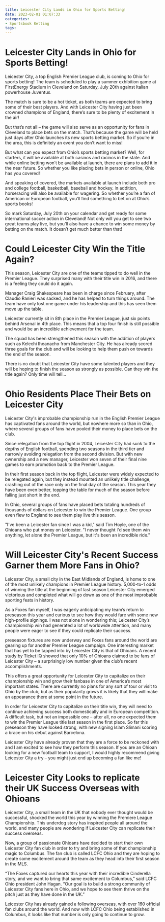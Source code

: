 ```yaml
---
title: Leicester City Lands in Ohio for Sports Betting!
date: 2023-02-01 01:07:33
categories:
- Sportsbook Betting
tags:
---
```



#  Leicester City Lands in Ohio for Sports Betting!

Leicester City, a top English Premier League club, is coming to Ohio for sports betting! The team is scheduled to play a summer exhibition game at FirstEnergy Stadium in Cleveland on Saturday, July 20th against Italian powerhouse Juventus.

The match is sure to be a hot ticket, as both teams are expected to bring some of their best players. And with Leicester City having just been crowned champions of England, there’s sure to be plenty of excitement in the air!

But that’s not all – the game will also serve as an opportunity for fans in Cleveland to place bets on the match. That’s because the game will be held just days after Ohio launches its new sports betting market. So if you’re in the area, this is definitely an event you don’t want to miss!

But what can you expect from Ohio’s sports betting market? Well, for starters, it will be available at both casinos and racinos in the state. And while online betting won’t be available at launch, there are plans to add it in the near future. So whether you like placing bets in person or online, Ohio has you covered!

And speaking of covered, the markets available at launch include both pro and college football, basketball, baseball and hockey. In addition, horseracing will also be available for wagering. So whether you’re a fan of American or European football, you’ll find something to bet on at Ohio’s sports books!

So mark Saturday, July 20th on your calendar and get ready for some international soccer action in Cleveland! Not only will you get to see two great teams play live, but you’ll also have a chance to win some money by betting on the match. It doesn’t get much better than that!

#  Could Leicester City Win the Title Again?

This season, Leicester City are one of the teams tipped to do well in the Premier League. They surprised many with their title win in 2016, and there is a feeling they could do it again.

Manager Craig Shakespeare has been in charge since February, after Claudio Ranieri was sacked, and he has helped to turn things around. The team have only lost one game under his leadership and this has seen them move up the table.

Leicester currently sit in 8th place in the Premier League, just six points behind Arsenal in 4th place. This means that a top four finish is still possible and would be an incredible achievement for the team.

The squad has been strengthened this season with the addition of players such as Kelechi Iheanacho from Manchester City. He has already scored three goals for the club and will be looking to help them push on towards the end of the season.

There is no doubt that Leicester City have some talented players and they will be hoping to finish the season as strongly as possible. Can they win the title again? Only time will tell…

#  Ohio Residents Place Their Bets on Leicester City



Leicester City's improbable championship run in the English Premier League has captivated fans around the world, but nowhere more so than in Ohio, where several groups of fans have pooled their money to place bets on the club.

Since relegation from the top flight in 2004, Leicester City had sunk to the depths of English football, spending two seasons in the third tier and narrowly avoiding relegation from the second division. But with new ownership and a new manager, Leicester won seven of their final nine games to earn promotion back to the Premier League.

In their first season back in the top flight, Leicester were widely expected to be relegated again, but they instead mounted an unlikely title challenge, crashing out of the race only on the final day of the season. This year they have been even better, topping the table for much of the season before falling just short in the end.

In Ohio, several groups of fans have placed bets totaling hundreds of thousands of dollars on Leicester to win the Premier League. One group even flew to England to see them play live this season.

"I've been a Leicester fan since I was a kid," said Tim Hoyle, one of the Ohioans who put money on Leicester. "I never thought I'd see them win anything, let alone the Premier League, but it's been an incredible ride."

#  Will Leicester City's Recent Success Garner them More Fans in Ohio?

Leicester City, a small city in the East Midlands of England, is home to one of the most unlikely champions in Premier League history. 5,000-to-1 odds of winning the title at the beginning of last season Leicester City emerged victorious and completed what will go down as one of the most improbable sporting feats in history.

As a Foxes fan myself, I was eagerly anticipating my team’s return to preseason this year and curious to see how they would fare with some new high-profile signings. I was not alone in wondering this; Leicester City’s championship win had generated a lot of worldwide attention, and many people were eager to see if they could replicate their success.

 preseason fixtures are now underway and Foxes fans around the world are gearing up for another Premier League campaign. One interesting market that has yet to be tapped into by Leicester City is that of Ohioans. A recent study by Ticket IQ showed that only 10% of Ohioans claimed to be fans of Leicester City – a surprisingly low number given the club’s recent accomplishments.

This offers a great opportunity for Leicester City to capitalize on their championship win and grow their fanbase in one of America’s most important states. There are currently no plans for any sort of tour or visit to Ohio by the club, but as their popularity grows it is likely that they will make an appearance there at some point in the future.

In order for Leicester City to capitalize on their title win, they will need to continue achieving success both domestically and in European competition. A difficult task, but not an impossible one – after all, no one expected them to win the Premier League title last season in the first place. So far this preseason they have looked strong, with new signing Islam Slimani scoring a brace on his debut against Barcelona.

Leicester City have already proven that they are a force to be reckoned with and I am excited to see how they perform this season. If you are an Ohioan looking for a new football team to support, I would highly recommend giving Leicester City a try – you might just end up becoming a fan like me!

#  Leicester City Looks to replicate their UK Success Overseas with Ohioans

Leicester City, a small team in the UK that nobody ever thought would be successful, shocked the world this year by winning the Premiere League Championship. This underdog story has inspired people all around the world, and many people are wondering if Leicester City can replicate their success overseas.

Now, a group of passionate Ohioans have decided to start their own Leicester City fan club in order to try and bring some of that championship magic to Columbus. The fan club is called LCFC Ohio and they are hoping to create some excitement around the team as they head into their first season in the MLS.

“The Foxes captured our hearts this year with their incredible Cinderella story, and we want to bring that same excitement to Columbus,” said LCFC Ohio president John Hagan. “Our goal is to build a strong community of Leicester City fans here in Ohio, and we hope to see them thrive on the pitch just as they have done in the UK.”

Leicester City has already gained a following overseas, with over 160 official fan clubs around the world. And now with LCFC Ohio being established in Columbus, it looks like that number is only going to continue to grow.